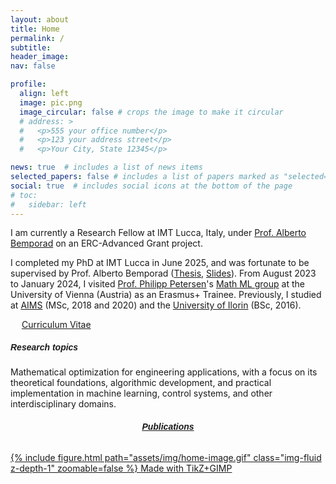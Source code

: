```yaml
---
layout: about
title: Home
permalink: /
subtitle: 
header_image:
nav: false 

profile:
  align: left
  image: pic.png
  image_circular: false # crops the image to make it circular
  # address: >
  #   <p>555 your office number</p>
  #   <p>123 your address street</p>
  #   <p>Your City, State 12345</p>

news: true  # includes a list of news items
selected_papers: false # includes a list of papers marked as "selected={true}"
social: true  # includes social icons at the bottom of the page
# toc:
#   sidebar: left
---
```


I am currently a Research Fellow at IMT Lucca, Italy, under <a href="http://cse.lab.imtlucca.it/~bemporad/" target="_blank">Prof. Alberto Bemporad</a> on an ERC-Advanced Grant project.

I completed my PhD at IMT Lucca in June 2025, and was fortunate to be supervised by Prof. Alberto Bemporad (<a href="http://e-theses.imtlucca.it/449/1/Adeoye_phdthesis.pdf" target="_blank">Thesis</a>, <a href="https://adeyemiadeoye.github.io/assets/pdf/Adeyemi_thesis_slides.pdf" target="_blank">Slides</a>). From August 2023 to January 2024, I visited <a href="https://scholar.google.com/citations?hl=en&user=Huw7cHIAAAAJ" target="_blank">Prof. Philipp Petersen</a>'s <a href="https://math-ml.univie.ac.at/" target="_blank">Math ML group</a> at the University of Vienna (Austria) as an Erasmus+ Trainee. Previously, I studied at <a href="https://en.wikipedia.org/wiki/African_Institute_for_Mathematical_Sciences" target="_blank">AIMS</a> (MSc, 2018 and 2020) and the <a href="https://en.wikipedia.org/wiki/University_of_Ilorin" target="_blank">University of Ilorin</a> (BSc, 2016).

&emsp;
<a href="https://adeyemiadeoye.github.io/cv/" title="CV" role="button" target="_self"><i class="ai ai-cv-square ai-1x z-depth-1"></i> Curriculum Vitae </a>

<!-- <p style="margin-bottom:1cm;"></p> -->
<!-- --- -->
<h5 style="font-weight: bold; font-family: Verdana, Geneva, Tahoma, 'JuliaMono', sans-serif;"> Research topics </h5>
<!-- --- -->

Mathematical optimization for engineering applications, with a focus on its theoretical foundations, algorithmic development, and practical implementation in machine learning, control systems, and other interdisciplinary domains.


<div class="row mt-3">
    <div class="col-sm mt-3 mt-md-0">
        <a href="https://adeyemiadeoye.github.io/publications/" target="_self">
          <h6 style="text-align: center; font-weight: bold; font-family: Verdana, Geneva, Tahoma, 'JuliaMono', sans-serif;">Publications</h6>
          <div class="rounded-image-wrapper" style="position: relative;">
            {% include figure.html path="assets/img/home-image.gif" class="img-fluid z-depth-1" zoomable=false %}
            <span class="made-with-tikz">Made with TikZ+GIMP</span>
          </div>
        </a>
    </div>
</div>